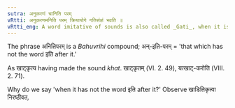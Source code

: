 ```yaml
---
sutra: अनुकरणं चानिति परम्
vRtti: अनुकरणमनिति परम् क्रियायोगे गतिसंज्ञं भवति ॥
vRtti_eng: A word imitative of sounds is also called _Gati_, when it is not followed by the word _iti_.
---
```

The phrase अनितिपरम् is a _Bahuvrihi_ compound; अन्-इति-परम् = 'that which has not the word इति after it.'

As खाट्कृत्य having made the sound _khat_. खाट्कृतम् (VI. 2. 49), यत्खाट्-करोति (VIII. 2. 71).

Why do we say 'when it has not the word इति after it?' Observe खाडितिकृत्वा निरष्ठीवत्.
